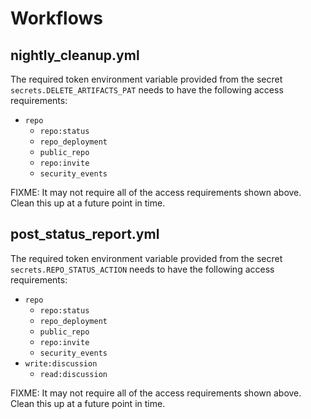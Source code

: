 # Workflows

## nightly_cleanup.yml

The required token environment variable provided from the secret `secrets.DELETE_ARTIFACTS_PAT` needs to have the following access requirements:

- `repo`
  - `repo:status`
  - `repo_deployment`
  - `public_repo`
  - `repo:invite`
  - `security_events`

FIXME: It may not require all of the access requirements shown above. Clean this up at a future point in time.

## post_status_report.yml

The required token environment variable provided from the secret `secrets.REPO_STATUS_ACTION` needs to have the following access requirements:

- `repo`
  - `repo:status`
  - `repo_deployment`
  - `public_repo`
  - `repo:invite`
  - `security_events`
- `write:discussion`
  - `read:discussion`

FIXME: It may not require all of the access requirements shown above. Clean this up at a future point in time.
